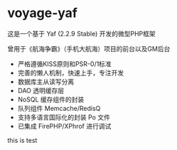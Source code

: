 voyage-yaf
==========
这是一个基于 Yaf (2.2.9 Stable) 开发的微型PHP框架

曾用于《航海争霸》（手机大航海）项目的前台以及GM后台

- 严格遵循KISS原则和PSR-0/1标准
- 完善的懒人机制，快速上手，专注开发
- 数据库主从读写分离
- DAO 透明缓存层
- NoSQL 缓存组件的封装
- 队列组件 Memcache/RedisQ
- 支持多语言国际化的封装 Po 文件
- 已集成 FirePHP/XPhrof 进行调试

this is test
